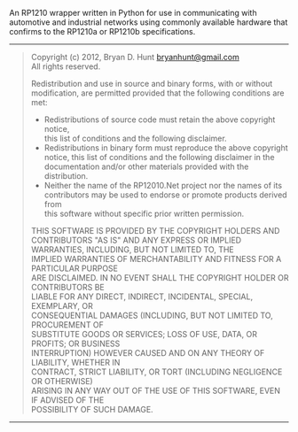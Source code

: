 An RP1210 wrapper written in Python for use in communicating with automotive 
and industrial networks using commonly available hardware that confirms to the 
RP1210a or RP1210b specifications.

******************************************************************************
> Copyright (c) 2012, Bryan D. Hunt <bryanhunt@gmail.com>                     
> All rights reserved.                                                        
>                                                                             
> Redistribution and use in source and binary forms, with or without          
> modification, are permitted provided that the following conditions are met: 
>                                                                             
>   * Redistributions of source code must retain the above copyright notice,  
>     this list of conditions and the following disclaimer.                   
>   * Redistributions in binary form must reproduce the above copyright       
>     notice, this list of conditions and the following disclaimer in the     
>     documentation and/or other materials provided with the distribution.    
>   * Neither the name of the RP12010.Net project nor the names of its        
>     contributors may be used to endorse or promote products derived from    
>     this software without specific prior written permission.                
>                                                                             
> THIS SOFTWARE IS PROVIDED BY THE COPYRIGHT HOLDERS AND CONTRIBUTORS "AS IS" 
> AND ANY EXPRESS OR IMPLIED WARRANTIES, INCLUDING, BUT NOT LIMITED TO, THE   
> IMPLIED WARRANTIES OF MERCHANTABILITY AND FITNESS FOR A PARTICULAR PURPOSE  
> ARE DISCLAIMED. IN NO EVENT SHALL THE COPYRIGHT HOLDER OR CONTRIBUTORS BE   
> LIABLE FOR ANY DIRECT, INDIRECT, INCIDENTAL, SPECIAL, EXEMPLARY, OR         
> CONSEQUENTIAL DAMAGES (INCLUDING, BUT NOT LIMITED TO, PROCUREMENT OF        
> SUBSTITUTE GOODS OR SERVICES; LOSS OF USE, DATA, OR PROFITS; OR BUSINESS    
> INTERRUPTION) HOWEVER CAUSED AND ON ANY THEORY OF LIABILITY, WHETHER IN     
> CONTRACT, STRICT LIABILITY, OR TORT (INCLUDING NEGLIGENCE OR OTHERWISE)     
> ARISING IN ANY WAY OUT OF THE USE OF THIS SOFTWARE, EVEN IF ADVISED OF THE  
> POSSIBILITY OF SUCH DAMAGE.                                                 
******************************************************************************
